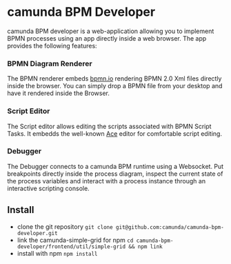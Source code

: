 # camunda BPM Developer

camunda BPM developer is a web-application allowing you to implement BPMN processes using an app directly inside a web browser.
The app provides the following features:

### BPMN Diagram Renderer

The BPMN renderer embeds [bpmn.io][bpmnio] rendering BPMN 2.0 Xml files directly inside the browser.
You can simply drop a BPMN file from your desktop and have it rendered inside the Browser.

### Script Editor

The Script editor allows editing the scripts associated with BPMN Script Tasks. It embedds the well-known [Ace][ace] editor for comfortable script editing.

### Debugger

The Debugger connects to a camunda BPM runtime using a Websocket. Put breakpoints directly inside the process diagram, 
inspect the current state of the process variables and interact with a process instance through an interactive scripting console.

## Install

- clone the git repository `git clone git@github.com:camunda/camunda-bpm-developer.git`
- link the camunda-simple-grid for npm `cd camunda-bpm-developer/frontend/util/simple-grid && npm link`
- install with npm `npm install`


[ace]: http://ace.c9.io
[bpmnio]: http://bpmn.io
